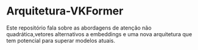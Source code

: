 # Arquitetura-VKFormer
Este repositório fala sobre as abordagens de atenção não quadrática,vetores alternativos a embeddings e uma nova arquitetura que tem potencial para superar modelos atuais.
